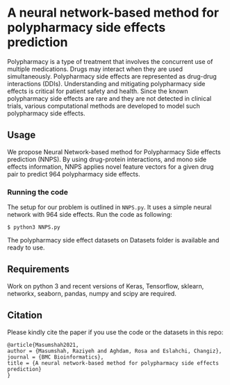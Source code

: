 # A neural network-based method for polypharmacy side effects prediction
Polypharmacy is a type of treatment that involves the concurrent use of multiple medications. Drugs may interact when they are used simultaneously. Polypharmacy side effects are represented as drug-drug interactions (DDIs). Understanding and mitigating polypharmacy side effects is critical for patient safety and health. Since the known polypharmacy side effects are rare and they are not detected in clinical trials, various computational methods are developed to model such polypharmacy side effects. 
## Usage
We propose Neural Network-based method for Polypharmacy Side effects prediction (NNPS). By using drug-protein interactions, and mono side effects information, NNPS applies novel feature vectors for a given drug pair to predict 964 polypharmacy side effects. 
### Running the code
The setup for our problem is outlined in `NNPS.py`. It uses a simple neural network with 964 side effects. Run the code as following:

```
$ python3 NNPS.py
```

The polypharmacy side effect datasets on Datasets folder is available and ready to use. 
## Requirements
Work on python 3 and recent versions of Keras, Tensorflow, sklearn, networkx, seaborn, pandas, numpy and scipy are required.
## Citation
Please kindly cite the paper if you use the code or the datasets in this repo:
```
@article{Masumshah2021,
author = {Masumshah, Raziyeh and Aghdam, Rosa and Eslahchi, Changiz},
journal = {BMC Bioinformatics},
title = {A neural network-based method for polypharmacy side effects prediction}
}
